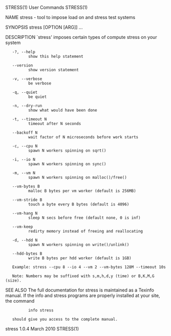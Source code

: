 STRESS(1)                                                                              User Commands                                                                             STRESS(1)

NAME
       stress - tool to impose load on and stress test systems

SYNOPSIS
       stress [OPTION [ARG]] ...

DESCRIPTION
       `stress' imposes certain types of compute stress on your system

       -?, --help
              show this help statement

       --version
              show version statement

       -v, --verbose
              be verbose

       -q, --quiet
              be quiet

       -n, --dry-run
              show what would have been done

       -t, --timeout N
              timeout after N seconds

       --backoff N
              wait factor of N microseconds before work starts

       -c, --cpu N
              spawn N workers spinning on sqrt()

       -i, --io N
              spawn N workers spinning on sync()

       -m, --vm N
              spawn N workers spinning on malloc()/free()

       --vm-bytes B
              malloc B bytes per vm worker (default is 256MB)

       --vm-stride B
              touch a byte every B bytes (default is 4096)

       --vm-hang N
              sleep N secs before free (default none, 0 is inf)

       --vm-keep
              redirty memory instead of freeing and reallocating

       -d, --hdd N
              spawn N workers spinning on write()/unlink()

       --hdd-bytes B
              write B bytes per hdd worker (default is 1GB)

       Example: stress --cpu 8 --io 4 --vm 2 --vm-bytes 128M --timeout 10s

       Note: Numbers may be suffixed with s,m,h,d,y (time) or B,K,M,G (size).

SEE ALSO
       The full documentation for stress is maintained as a Texinfo manual.  If the info and stress programs are properly installed at your site, the command

              info stress

       should give you access to the complete manual.

stress 1.0.4                                                                            March 2010                                                                               STRESS(1)
